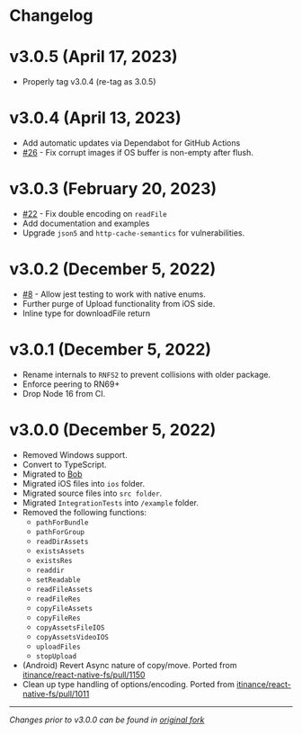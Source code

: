 # Changelog

# v3.0.5 (April 17, 2023)
 * Properly tag v3.0.4 (re-tag as 3.0.5)

# v3.0.4 (April 13, 2023)
 * Add automatic updates via Dependabot for GitHub Actions
 * [#26](https://github.com/sourcetoad/react-native-fs2/pull/26) - Fix corrupt images if OS buffer is non-empty after flush.

# v3.0.3 (February 20, 2023)
 * [#22](https://github.com/sourcetoad/react-native-fs2/issues/22) - Fix double encoding on `readFile`
 * Add documentation and examples
 * Upgrade `json5` and `http-cache-semantics` for vulnerabilities.

# v3.0.2 (December 5, 2022)
 * [#8](https://github.com/sourcetoad/react-native-fs2/issues/8) - Allow jest testing to work with native enums.
 * Further purge of Upload functionality from iOS side.
 * Inline type for downloadFile return

# v3.0.1 (December 5, 2022)
 * Rename internals to `RNFS2` to prevent collisions with older package.
 * Enforce peering to RN69+
 * Drop Node 16 from CI.

# v3.0.0 (December 5, 2022)

 * Removed Windows support.
 * Convert to TypeScript.
 * Migrated to [Bob](https://github.com/callstack/react-native-builder-bob)
 * Migrated iOS files into `ios` folder.
 * Migrated source files into `src folder`.
 * Migrated `IntegrationTests` into `/example` folder.
 * Removed the following functions:
   * `pathForBundle`
   * `pathForGroup`
   * `readDirAssets`
   * `existsAssets`
   * `existsRes`
   * `readdir`
   * `setReadable`
   * `readFileAssets`
   * `readFileRes`
   * `copyFileAssets`
   * `copyFileRes`
   * `copyAssetsFileIOS`
   * `copyAssetsVideoIOS`
   * `uploadFiles`
   * `stopUpload`
 * (Android) Revert Async nature of copy/move. Ported from [itinance/react-native-fs/pull/1150](https://github.com/itinance/react-native-fs/pull/1150)
 * Clean up type handling of options/encoding. Ported from [itinance/react-native-fs/pull/1011](https://github.com/itinance/react-native-fs/pull/1011)

---
_Changes prior to v3.0.0 can be found in [original fork](https://github.com/itinance/react-native-fs)_
